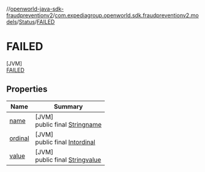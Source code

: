 //[openworld-java-sdk-fraudpreventionv2](../../../../index.md)/[com.expediagroup.openworld.sdk.fraudpreventionv2.models](../../index.md)/[Status](../index.md)/[FAILED](index.md)

# FAILED

[JVM]\
[FAILED](index.md)

## Properties

| Name | Summary |
|---|---|
| [name](../../-verification-type/_3_-d-s/index.md#-372974862%2FProperties%2F-1883119931) | [JVM]<br>public final [String](https://kotlinlang.org/api/latest/jvm/stdlib/kotlin/-string/index.html)[name](../../-verification-type/_3_-d-s/index.md#-372974862%2FProperties%2F-1883119931) |
| [ordinal](../../-verification-type/_3_-d-s/index.md#-739389684%2FProperties%2F-1883119931) | [JVM]<br>public final [Int](https://kotlinlang.org/api/latest/jvm/stdlib/kotlin/-int/index.html)[ordinal](../../-verification-type/_3_-d-s/index.md#-739389684%2FProperties%2F-1883119931) |
| [value](../-c-h-a-n-g-e_-f-a-i-l-e-d/index.md#-1241231854%2FProperties%2F-1883119931) | [JVM]<br>public final [String](https://kotlinlang.org/api/latest/jvm/stdlib/kotlin/-string/index.html)[value](../-c-h-a-n-g-e_-f-a-i-l-e-d/index.md#-1241231854%2FProperties%2F-1883119931) |
